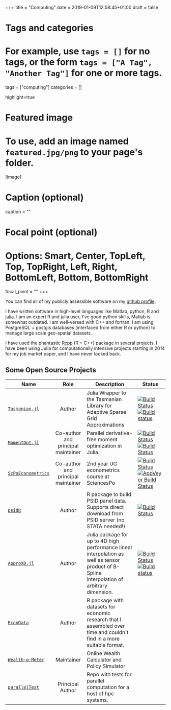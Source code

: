 +++
title = "Computing"
date = 2019-01-09T12:58:45+01:00
draft = false

# Tags and categories
# For example, use `tags = []` for no tags, or the form `tags = ["A Tag", "Another Tag"]` for one or more tags.
tags = ["computing"]
categories = []

highlight=true

# Featured image
# To use, add an image named `featured.jpg/png` to your page's folder. 
[image]
  # Caption (optional)
  caption = ""

  # Focal point (optional)
  # Options: Smart, Center, TopLeft, Top, TopRight, Left, Right, BottomLeft, Bottom, BottomRight
  focal_point = ""
+++



You can find all of my publicly assessible software on my [github profile](https://github.com/floswald).

I have written software in high-level languages like Matlab, python, R and [julia](https://julialang.org). I am an expert R and julia user, I've good python skills, Matlab is somewhat outdated. I am well-versed with C++ and fortran. I am using PostgreSQL + postgis databases (interfaced from either R or python) to manage large scale geo-spatial datasets.

I have used the phantastic [Rcpp](http://rcpp.org) (R + C++) package in several projects. I have been using Julia for computationally intensive projects starting in 2014 for my job market paper, and I have never looked back.

## Some Open Source Projects

 Name  |  Role  |   Description  |  Status     
------------|:------:|----------------|-----------
[`Tasmanian.jl`](https://github.com/floswald/Tasmanian.jl)  |  Author  | Julia Wrapper to the Tasmanian Library for Adaptive Sparse Grid Approximations | [![Build Status](https://travis-ci.org/floswald/Tasmanian.jl.svg?branch=master)](https://travis-ci.org/floswald/Tasmanian.jl) [![Build status](https://ci.appveyor.com/api/projects/status/di1gkhjhn49ghbge?svg=true)](https://ci.appveyor.com/project/floswald/tasmanian-jl) 
[`MomentOpt.jl`](https://github.com/floswald/MomentOpt.jl)  |  Co-author and principal maintainer  | Parallel derivative-free moment optimization in Julia. |  [![Build Status](https://travis-ci.org/floswald/MomentOpt.jl.svg?branch=master)](https://travis-ci.org/floswald/MomentOpt.jl)[![Build Status](https://ci.appveyor.com/api/projects/status/github/floswald/MomentOpt.jl?branch=master&svg=true)](https://ci.appveyor.com/project/floswald/MomentOpt-jl/branch/master) 
[`ScPoEconometrics`](https://github.com/ScPoEcon/ScPoEconometrics)  |  Co-author and principal maintainer  | 2nd year UG econometrics course at SciencesPo|  [![Build Status](https://travis-ci.org/ScPoEcon/ScPoEconometrics.svg?branch=master)](https://travis-ci.org/ScPoEcon/ScPoEconometrics)[![AppVeyor Build Status](https://ci.appveyor.com/api/projects/status/github/ScPoEcon/ScPoEconometrics?branch=master&svg=true)](https://ci.appveyor.com/project/ScPoEcon/ScPoEconometrics) 
[`psidR`](https://github.com/floswald/psidR)  |  Author  |  R package to build PSID panel data. Supports direct download from PSID server (no STATA needed!) | [![Build Status](https://travis-ci.org/floswald/psidR.svg)](https://travis-ci.org/floswald/psidR) 
[`ApproXD.jl`](https://github.com/floswald/ApproXD.jl) | Author |  Julia package for up to 4D high performance linear interpolation as well as tensor product of B-Spline interpolation of arbitrary dimension. | [![Build Status](https://travis-ci.org/floswald/ApproXD.jl.svg?branch=master)](https://travis-ci.org/floswald/ApproXD.jl)[![Build status](https://ci.appveyor.com/api/projects/status/p4tr6m340xa1r9a6?svg=true)](https://ci.appveyor.com/project/floswald/approxd-jl)
[`EconData`](https://github.com/floswald/EconData)  |  Author  |  R package with datasets for economic research that I assembled over time and couldn't find in a more suitable format. 
[`Wealth-o-Meter`](https://github.com/floswald/wealthometer)  |  Maintainer  | Online Wealth Calculator and Policy Simulator 
[`parallelTest`](https://github.com/floswald/parallelTest)  |  Principal Author  |  Repo with tests for parallel computation for a host of hpc systems. 






